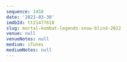 ```yaml
---
sequence: 1458
date: '2023-03-30'
imdbId: tt21477618
slug: mortal-kombat-legends-snow-blind-2022
venue: null
venueNotes: null
medium: iTunes
mediumNotes: null
---
```



